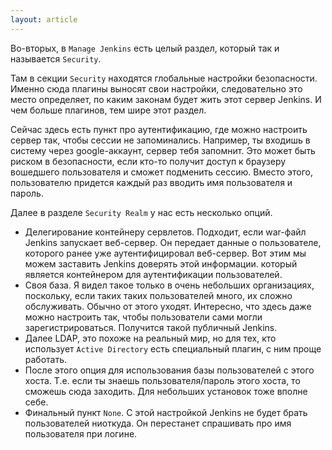 ```yaml
---
layout: article
---
```

Во-вторых, в `Manage Jenkins` есть целый раздел, который так и называется `Security`.

Там в секции `Security` находятся глобальные настройки безопасности. Именно сюда плагины выносят свои настройки, следовательно это место определяет, по каким законам будет жить этот сервер Jenkins. И чем больше плагинов, тем шире этот раздел.

Сейчас здесь есть пункт про аутентификацию, где можно настроить сервер так, чтобы сессии не запоминались. Например, ты входишь в систему через google-аккаунт, сервер тебя запомнит. Это может быть риском в безопасности, если кто-то получит доступ к браузеру вошедшего пользователя и сможет подменить сессию. Вместо этого, пользователю придется каждый раз вводить имя пользователя и пароль.

Далее в разделе `Security Realm` у нас есть несколько опций.

- Делегирование контейнеру сервлетов. Подходит, если war-файл Jenkins запускает веб-сервер. Он передает данные о пользователе, которого ранее уже аутентифицировал веб-сервер. Вот этим мы можем заставить Jenkins доверять этой информации.
который является контейнером для аутентификации пользователей.
- Своя база. Я видел такое только в очень небольших организациях, поскольку, если таких таких пользователей много, их сложно обслуживать. Обычно от этого уходят. Интересно, что здесь даже можно настроить так, чтобы пользователи сами могли зарегистрироваться. Получится такой публичный Jenkins.
- Далее LDAP, это похоже на реальный мир, но для тех, кто использует `Active Directory` есть специальный плагин, с ним проще работать.
- После этого опция для использования базы пользователей с этого хоста. Т.е. если ты знаешь пользователя/пароль этого хоста, то сможешь сюда заходить. Для небольших установок тоже вполне себе.
- Финальный пункт `None`. С этой настройкой Jenkins не будет брать пользователей ниоткуда. Он перестанет спрашивать про имя пользователя при логине.

